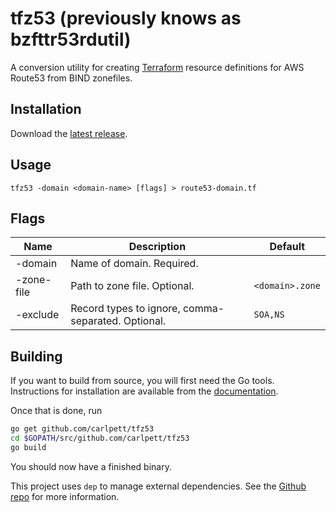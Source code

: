 # tfz53 (previously knows as bzfttr53rdutil)
A conversion utility for creating [Terraform](https://terraform.io) resource definitions for AWS Route53 from BIND zonefiles.

## Installation
Download the [latest release](https://github.com/carlpett/tfz53/releases/latest).

## Usage
`tfz53 -domain <domain-name> [flags] > route53-domain.tf`

## Flags
| Name       | Description                                        | Default         |
|------------|----------------------------------------------------|-----------------|
| -domain    | Name of domain. Required.                          |                 |
| -zone-file | Path to zone file. Optional.                       | `<domain>.zone` |
| -exclude   | Record types to ignore, comma-separated. Optional. | `SOA,NS`        |


## Building
If you want to build from source, you will first need the Go tools. Instructions for installation are available from the [documentation](https://golang.org/doc/install#install).

Once that is done, run 

```bash
go get github.com/carlpett/tfz53
cd $GOPATH/src/github.com/carlpett/tfz53
go build
```

You should now have a finished binary.

This project uses `dep` to manage external dependencies. See the [Github repo](https://github.com/golang/dep) for more information.
